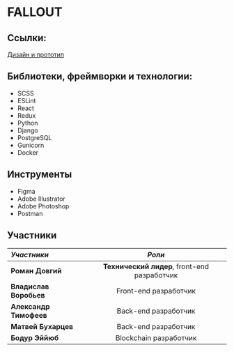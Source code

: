 # FALLOUT

## Ссылки:
[Дизайн и прототип](https://www.figma.com/file/BC3YYpPG68iA4521akfOkk/template?node-id=0%3A1)

## Библиотеки, фреймворки и технологии:

- SCSS
- ESLint 
- React
- Redux
- Python
- Django
- PostgreSQL
- Gunicorn 
- Docker
## Инструменты  
- Figma 
- Adobe Illustrator 
- Adobe Photoshop 
- Postman
## Участники

| _Участники_            |                                          _Роли_                                           |
| :--------------------- | :---------------------------------------------------------------------------------------: |
| **Роман Довгий**       |                          **Технический лидер**, front-end разработчик                         |
| **Владислав Воробьев** |                                    Front-end разработчик                                  |
| **Александр Тимофеев** |                                    Back-end разработчик                                   |
| **Матвей Бухарцев**    |                                    Back-end разработчик                                   |
| **Бодур Эййюб**        |                                   Blockchain разработчик                                 |